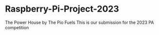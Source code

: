 # Raspberry-Pi-Project-2023
The Power House by The Pio Fuels
This is our submission for the 2023 PA competition
